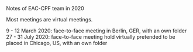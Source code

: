 Notes of EAC-CPF team in 2020

Most meetings are virtual meetings.

9 - 12 March 2020: face-to-face meeting in Berlin, GER, with an own folder
27 - 31 July 2020: face-to-face meeting hold virtually pretended to be placed in Chicago, US, with an own folder
